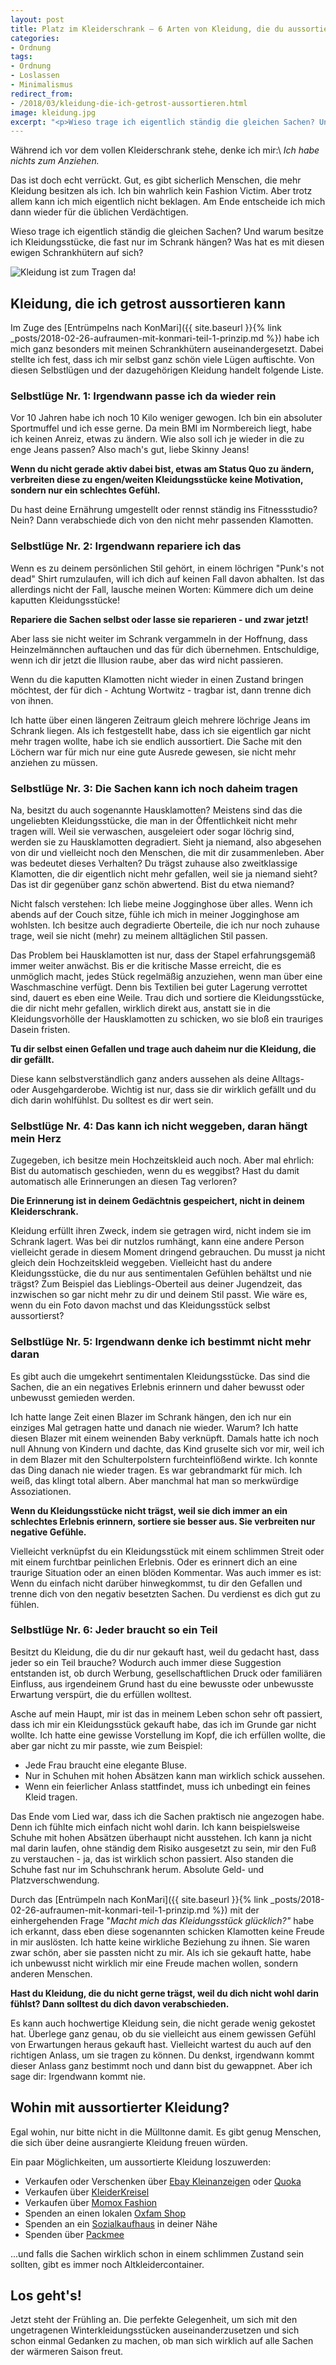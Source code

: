 ```yaml
---
layout: post
title: Platz im Kleiderschrank – 6 Arten von Kleidung, die du aussortieren kannst
categories:
- Ordnung
tags:
- Ordnung
- Loslassen
- Minimalismus
redirect_from:
- /2018/03/kleidung-die-ich-getrost-aussortieren.html
image: kleidung.jpg
excerpt: "<p>Wieso trage ich eigentlich ständig die gleichen Sachen? Und warum besitze ich Kleidungsstücke, die fast nur im Schrank hängen? Hier berichte ich, was ich beim Aussortieren von Schrankhütern gelernt habe.</p>"
---
```


Während ich vor dem vollen Kleiderschrank stehe, denke ich mir:\\
*Ich habe nichts zum Anziehen.*

Das ist doch echt verrückt. Gut, es gibt sicherlich Menschen, die mehr
Kleidung besitzen als ich. Ich bin wahrlich kein Fashion Victim. Aber
trotz allem kann ich mich eigentlich nicht beklagen. Am Ende entscheide
ich mich dann wieder für die üblichen Verdächtigen.

Wieso trage ich eigentlich ständig die gleichen Sachen? Und warum
besitze ich Kleidungsstücke, die fast nur im Schrank hängen? Was hat es
mit diesen ewigen Schrankhütern auf sich?

![Kleidung ist zum Tragen da!]({{site.baseurl}}/assets/img/posts/kleidung.jpg)

## Kleidung, die ich getrost aussortieren kann

Im Zuge des [Entrümpelns nach KonMari]({{ site.baseurl }}{% link _posts/2018-02-26-aufraumen-mit-konmari-teil-1-prinzip.md %})
habe ich mich ganz besonders mit meinen Schrankhütern auseinandergesetzt. Dabei stellte ich fest, dass ich mir selbst ganz schön viele Lügen auftischte. Von diesen Selbstlügen und der dazugehörigen Kleidung handelt folgende Liste.

### Selbstlüge Nr. 1: Irgendwann passe ich da wieder rein

Vor 10 Jahren habe ich noch 10 Kilo weniger gewogen. Ich bin ein
absoluter Sportmuffel und ich esse gerne. Da mein BMI im Normbereich
liegt, habe ich keinen Anreiz, etwas zu ändern. Wie also soll ich je
wieder in die zu enge Jeans passen? Also mach's gut, liebe Skinny
Jeans!

**Wenn du nicht gerade aktiv dabei bist, etwas am Status Quo zu ändern,
verbreiten diese zu engen/weiten Kleidungsstücke keine Motivation,
sondern nur ein schlechtes Gefühl.**

Du hast deine Ernährung umgestellt oder rennst ständig ins
Fitnessstudio? Nein? Dann verabschiede dich von den nicht mehr passenden
Klamotten.

### Selbstlüge Nr. 2: Irgendwann repariere ich das

Wenn es zu deinem persönlichen Stil gehört, in einem löchrigen "Punk's
not dead" Shirt rumzulaufen, will ich dich auf keinen Fall davon
abhalten. Ist das allerdings nicht der Fall, lausche meinen Worten:
Kümmere dich um deine kaputten Kleidungsstücke!

**Repariere die Sachen selbst oder lasse sie reparieren - und zwar
jetzt!**

Aber lass sie nicht weiter im Schrank vergammeln in der Hoffnung, dass
Heinzelmännchen auftauchen und das für dich übernehmen. Entschuldige,
wenn ich dir jetzt die Illusion raube, aber das wird nicht passieren.

Wenn du die kaputten Klamotten nicht wieder in einen Zustand bringen
möchtest, der für dich - Achtung Wortwitz - tragbar ist, dann trenne
dich von ihnen.

Ich hatte über einen längeren Zeitraum gleich mehrere löchrige Jeans im
Schrank liegen. Als ich festgestellt habe, dass ich sie eigentlich gar
nicht mehr tragen wollte, habe ich sie endlich aussortiert. Die Sache
mit den Löchern war für mich nur eine gute Ausrede gewesen, sie nicht
mehr anziehen zu müssen.

### Selbstlüge Nr. 3: Die Sachen kann ich noch daheim tragen

Na, besitzt du auch sogenannte Hausklamotten? Meistens sind das die
ungeliebten Kleidungsstücke, die man in der Öffentlichkeit nicht mehr
tragen will. Weil sie verwaschen, ausgeleiert oder sogar löchrig sind,
werden sie zu Hausklamotten degradiert. Sieht ja niemand, also abgesehen
von dir und vielleicht noch den Menschen, die mit dir zusammenleben.
Aber was bedeutet dieses Verhalten? Du trägst zuhause also zweitklassige
Klamotten, die dir eigentlich nicht mehr gefallen, weil sie ja niemand
sieht? Das ist dir gegenüber ganz schön abwertend. Bist du etwa
niemand?

Nicht falsch verstehen: Ich liebe meine Jogginghose über alles. Wenn ich
abends auf der Couch sitze, fühle ich mich in meiner Jogginghose am
wohlsten. Ich besitze auch degradierte Oberteile, die ich nur noch
zuhause trage, weil sie nicht (mehr) zu meinem alltäglichen Stil
passen.

Das Problem bei Hausklamotten ist nur, dass der Stapel erfahrungsgemäß
immer weiter anwächst. Bis er die kritische Masse erreicht, die es
unmöglich macht, jedes Stück regelmäßig anzuziehen, wenn man über eine
Waschmaschine verfügt. Denn bis Textilien bei guter Lagerung verrottet
sind, dauert es eben eine Weile. Trau dich und sortiere die
Kleidungsstücke, die dir nicht mehr gefallen, wirklich direkt aus,
anstatt sie in die Kleidungsvorhölle der Hausklamotten zu schicken, wo
sie bloß ein trauriges Dasein fristen.

**Tu dir selbst einen Gefallen und trage auch daheim nur die Kleidung,
die dir gefällt.**

Diese kann selbstverständlich ganz anders aussehen als deine Alltags-
oder Ausgehgarderobe. Wichtig ist nur, dass sie dir wirklich gefällt und
du dich darin wohlfühlst. Du solltest es dir wert sein.

### Selbstlüge Nr. 4: Das kann ich nicht weggeben, daran hängt mein Herz

Zugegeben, ich besitze mein Hochzeitskleid auch noch. Aber mal ehrlich:
Bist du automatisch geschieden, wenn du es weggibst? Hast du damit
automatisch alle Erinnerungen an diesen Tag verloren?

**Die Erinnerung ist in deinem Gedächtnis gespeichert, nicht in deinem
Kleiderschrank.**

Kleidung erfüllt ihren Zweck, indem sie getragen wird, nicht indem sie
im Schrank lagert. Was bei dir nutzlos rumhängt, kann eine andere Person
vielleicht gerade in diesem Moment dringend gebrauchen.
Du musst ja nicht gleich dein Hochzeitskleid weggeben. Vielleicht hast
du andere Kleidungsstücke, die du nur aus sentimentalen Gefühlen
behältst und nie trägst? Zum Beispiel das Lieblings-Oberteil aus deiner
Jugendzeit, das inzwischen so gar nicht mehr zu dir und deinem Stil
passt. Wie wäre es, wenn du ein Foto davon machst und das Kleidungsstück
selbst aussortierst?

### Selbstlüge Nr. 5: Irgendwann denke ich bestimmt nicht mehr daran

Es gibt auch die umgekehrt sentimentalen Kleidungsstücke. Das sind die
Sachen, die an ein negatives Erlebnis erinnern und daher bewusst oder
unbewusst gemieden werden.

Ich hatte lange Zeit einen Blazer im Schrank hängen, den ich nur ein
einziges Mal getragen hatte und danach nie wieder. Warum? Ich hatte
diesen Blazer mit einem weinenden Baby verknüpft. Damals hatte ich noch
null Ahnung von Kindern und dachte, das Kind gruselte sich vor mir, weil
ich in dem Blazer mit den Schulterpolstern furchteinflößend wirkte. Ich
konnte das Ding danach nie wieder tragen. Es war gebrandmarkt für mich.
Ich weiß, das klingt total albern. Aber manchmal hat man so merkwürdige
Assoziationen.

**Wenn du Kleidungsstücke nicht trägst, weil sie dich immer an ein
schlechtes Erlebnis erinnern, sortiere sie besser aus. Sie verbreiten
nur negative Gefühle.**

Vielleicht verknüpfst du ein Kleidungsstück mit einem schlimmen Streit
oder mit einem furchtbar peinlichen Erlebnis. Oder es erinnert dich an
eine traurige Situation oder an einen blöden Kommentar. Was auch immer
es ist: Wenn du einfach nicht darüber hinwegkommst, tu dir den Gefallen
und trenne dich von den negativ besetzten Sachen. Du verdienst es dich
gut zu fühlen.

### Selbstlüge Nr. 6: Jeder braucht so ein Teil

Besitzt du Kleidung, die du dir nur gekauft hast, weil du gedacht hast,
dass jeder so ein Teil brauche? Wodurch auch immer diese Suggestion
entstanden ist, ob durch Werbung, gesellschaftlichen Druck oder
familiären Einfluss, aus irgendeinem Grund hast du eine bewusste oder
unbewusste Erwartung verspürt, die du erfüllen wolltest.

Asche auf mein Haupt, mir ist das in meinem Leben schon sehr oft
passiert, dass ich mir ein Kleidungsstück gekauft habe, das ich im
Grunde gar nicht wollte. Ich hatte eine gewisse Vorstellung im Kopf, die
ich erfüllen wollte, die aber gar nicht zu mir passte, wie zum
Beispiel:

-   Jede Frau braucht eine elegante Bluse.
-   Nur in Schuhen mit hohen Absätzen kann man wirklich schick aussehen.
-   Wenn ein feierlicher Anlass stattfindet, muss ich unbedingt ein
    feines Kleid tragen.

Das Ende vom Lied war, dass ich die Sachen praktisch nie angezogen habe.
Denn ich fühlte mich einfach nicht wohl darin. Ich kann beispielsweise
Schuhe mit hohen Absätzen überhaupt nicht ausstehen. Ich kann ja nicht
mal darin laufen, ohne ständig dem Risiko ausgesetzt zu sein, mir den
Fuß zu verstauchen - ja, das ist wirklich schon passiert. Also standen
die Schuhe fast nur im Schuhschrank herum. Absolute Geld- und
Platzverschwendung.

Durch das [Entrümpeln nach KonMari]({{ site.baseurl }}{% link _posts/2018-02-26-aufraumen-mit-konmari-teil-1-prinzip.md %})
mit der einhergehenden Frage "*Macht mich das Kleidungsstück glücklich?"* habe
ich erkannt, dass eben diese sogenannten schicken Klamotten keine Freude in mir
auslösten. Ich hatte keine wirkliche Beziehung zu ihnen. Sie waren zwar schön,
aber sie passten nicht zu mir. Als ich sie gekauft hatte, habe ich unbewusst
nicht wirklich mir eine Freude machen wollen, sondern anderen Menschen.

**Hast du Kleidung, die du nicht gerne trägst, weil du dich nicht wohl
darin fühlst? Dann solltest du dich davon verabschieden.**

Es kann auch hochwertige Kleidung sein, die nicht gerade wenig gekostet
hat. Überlege ganz genau, ob du sie vielleicht aus einem gewissen Gefühl
von Erwartungen heraus gekauft hast. Vielleicht wartest du auch auf den
richtigen Anlass, um sie tragen zu können. Du denkst, irgendwann kommt
dieser Anlass ganz bestimmt noch und dann bist du gewappnet. Aber ich
sage dir: Irgendwann kommt nie.

## Wohin mit aussortierter Kleidung?

Egal wohin, nur bitte nicht in die Mülltonne damit. Es gibt genug
Menschen, die sich über deine ausrangierte Kleidung freuen würden.

Ein paar Möglichkeiten, um aussortierte Kleidung loszuwerden:

-   Verkaufen oder Verschenken über [Ebay
    Kleinanzeigen](https://www.ebay-kleinanzeigen.de/)
    oder [Quoka](https://www.quoka.de/)
-   Verkaufen über [KleiderKreisel](https://www.kleiderkreisel.de/)
-   Verkaufen über [Momox Fashion](https://www.momox-fashion.de/)
-   Spenden an einen lokalen [Oxfam Shop](https://www.oxfam.de/)
-   Spenden an
    ein [Sozialkaufhaus](https://de.wikipedia.org/wiki/Sozialkaufhaus)
    in deiner Nähe
-   Spenden über [Packmee](https://www.packmee.de/)

...und falls die Sachen wirklich schon in einem schlimmen Zustand sein
sollten, gibt es immer noch Altkleidercontainer.

## Los geht's!

Jetzt steht der Frühling an. Die perfekte Gelegenheit, um sich mit den
ungetragenen Winterkleidungsstücken auseinanderzusetzen und sich schon
einmal Gedanken zu machen, ob man sich wirklich auf alle Sachen der
wärmeren Saison freut.
